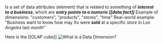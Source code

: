 Is a set of data attributes (element) that is related to something of ***interest to a business***, which are ***entry points to a numeric [[data fact]]***
Example of dimensions: "customers", "products", "stores", "time"
Real-world example: "Business want to know how may Xs were **sold** at a specific *store* in *Los Angeles* last *month*"

Here is the [[OLAP cube]]
![What is a Data Dimension?](https://data-warehouses.net/images/datadimensions.jpg)